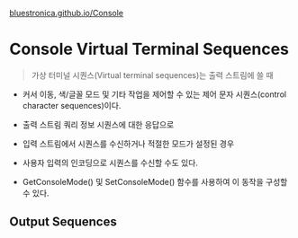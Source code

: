 [bluestronica.github.io/Console](https://bluestronica.github.io/Console)

# Console Virtual Terminal Sequences

> 가상 터미널 시퀀스(Virtual terminal sequences)는 출력 스트림에 쓸 때 
- 커서 이동, 색/글꼴 모드 및 기타 작업을 제어할 수 있는 제어 문자 시퀀스(control character sequences)이다.
- 출력 스트림 쿼리 정보 시퀀스에 대한 응답으로
- 입력 스트림에서 시퀀스를 수신하거나 적절한 모드가 설정된 경우
- 사용자 입력의 인코딩으로 시퀀스를 수신할 수도 있다.

- GetConsoleMode() 및 SetConsoleMode() 함수를 사용하여 이 동작을 구성할 수 있다.

## Output Sequences